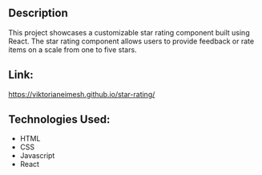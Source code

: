 ## Description
This project showcases a customizable star rating component built using React. The star rating component allows users to provide feedback or rate items on a scale from one to five stars.

## Link:
https://viktorianeimesh.github.io/star-rating/

## Technologies Used:
- HTML
- CSS
- Javascript
- React

